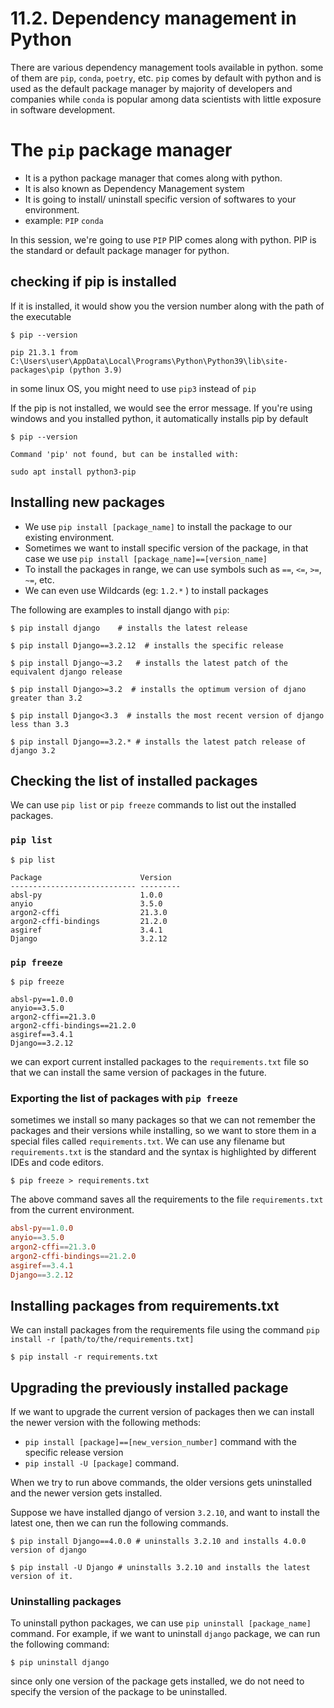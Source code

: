 # 11.2. Dependency management in Python

There are various dependency management tools available in python. some of them are `pip`, `conda`, `poetry`, etc. `pip` comes by default with python and is used as the default package manager by majority of developers and companies while `conda` is popular among data scientists with little exposure in software development.

# The `pip` package manager
- It is a python package manager that comes along with python.
- It is also known as Dependency Management system
- It is going to install/ uninstall specific version of softwares to your environment.
- example: `PIP` `conda`

In this session, we're going to use `PIP`
PIP comes along with python.
PIP is the standard or default package manager for python.

## checking if pip is installed

If it is installed, it would show you the version number along with the path of the executable

```shell
$ pip --version

pip 21.3.1 from C:\Users\user\AppData\Local\Programs\Python\Python39\lib\site-packages\pip (python 3.9)
```
 in some linux OS, you might need to use `pip3` instead of `pip`


If the pip is not installed, we would see the error message.
If you're using windows and you installed python, it automatically installs pip by default

 ```shell
 $ pip --version

Command 'pip' not found, but can be installed with:

sudo apt install python3-pip
```

## Installing new packages
- We use `pip install [package_name]` to install the package to our existing environment.
- Sometimes we want to install specific version of the package, in that case we use `pip install [package_name]==[version_name]`
- To install the packages in range, we can use symbols such as `==`, `<=`, `>=`, `~=`, etc.
- We can even use Wildcards (eg: `1.2.*` ) to install packages

The following are examples to install django with `pip`:

```shell
$ pip install django    # installs the latest release

$ pip install Django==3.2.12  # installs the specific release

$ pip install Django~=3.2   # installs the latest patch of the equivalent django release

$ pip install Django>=3.2  # installs the optimum version of djano greater than 3.2

$ pip install Django<3.3  # installs the most recent version of django less than 3.3

$ pip install Django==3.2.* # installs the latest patch release of django 3.2
```


## Checking the list of installed packages
We can use `pip list` or `pip freeze` commands to list out the installed packages.

### `pip list`
```shell
$ pip list

Package                      Version
---------------------------- ---------
absl-py                      1.0.0
anyio                        3.5.0
argon2-cffi                  21.3.0
argon2-cffi-bindings         21.2.0
asgiref                      3.4.1
Django                       3.2.12
```

### `pip freeze`
```shell
$ pip freeze

absl-py==1.0.0
anyio==3.5.0
argon2-cffi==21.3.0
argon2-cffi-bindings==21.2.0
asgiref==3.4.1
Django==3.2.12
```
 we can export current installed packages to the `requirements.txt` file so that we can install the same version of packages in the future.

 ### Exporting the list of packages with `pip freeze`
 sometimes we install so many packages so that we can not remember the packages and their versions while installing, so we want to store them in a special files called `requirements.txt`. We can use any filename but `requirements.txt` is the standard and the syntax is highlighted by different IDEs and code editors.

 ```shell
 $ pip freeze > requirements.txt
```
The above command saves all the requirements to the file `requirements.txt` from the current environment.

```toml
absl-py==1.0.0
anyio==3.5.0
argon2-cffi==21.3.0
argon2-cffi-bindings==21.2.0
asgiref==3.4.1
Django==3.2.12
```

## Installing packages from requirements.txt
We can install packages from the requirements file using the command `pip install -r [path/to/the/requirements.txt]`

```shell
$ pip install -r requirements.txt
```

## Upgrading the previously installed package

If we want to upgrade the current version of packages then we can install the newer version with the following methods:

- `pip install [package]==[new_version_number]` command with the specific release version
- `pip install -U [package]` command.

When we try to run above commands, the older versions gets uninstalled and the newer version gets installed.

Suppose we have installed django of version `3.2.10`, and want to install the latest one, then we can run the following commands.

```shell
$ pip install Django==4.0.0 # uninstalls 3.2.10 and installs 4.0.0 version of django

$ pip install -U Django # uninstalls 3.2.10 and installs the latest version of it.
```

### Uninstalling packages

To uninstall python packages, we can  use `pip uninstall [package_name]` command.
For example, if we want to uninstall `django` package, we can run the following command:

```shell
$ pip uninstall django
```

since only one version of the package gets installed, we do not need to specify the version of the package to be uninstalled.
